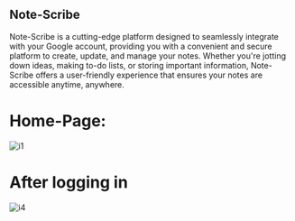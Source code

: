 ## Note-Scribe

Note-Scribe is a cutting-edge platform designed to seamlessly integrate with your Google account, providing you with a convenient and secure platform to create, update, and manage your notes.
Whether you're jotting down ideas, making to-do lists, or storing important information, Note-Scribe offers a user-friendly experience that ensures your notes are accessible anytime, anywhere.

# Home-Page:

![i1](https://github.com/SumaSreeVemuri/Mind-Script/assets/108190747/23d30add-e091-4cb4-b614-27d9c0e40b5a)

# After logging in 

![i4](https://github.com/SumaSreeVemuri/Mind-Script/assets/108190747/d51668ae-4edf-455b-a426-226e4f620b06)

